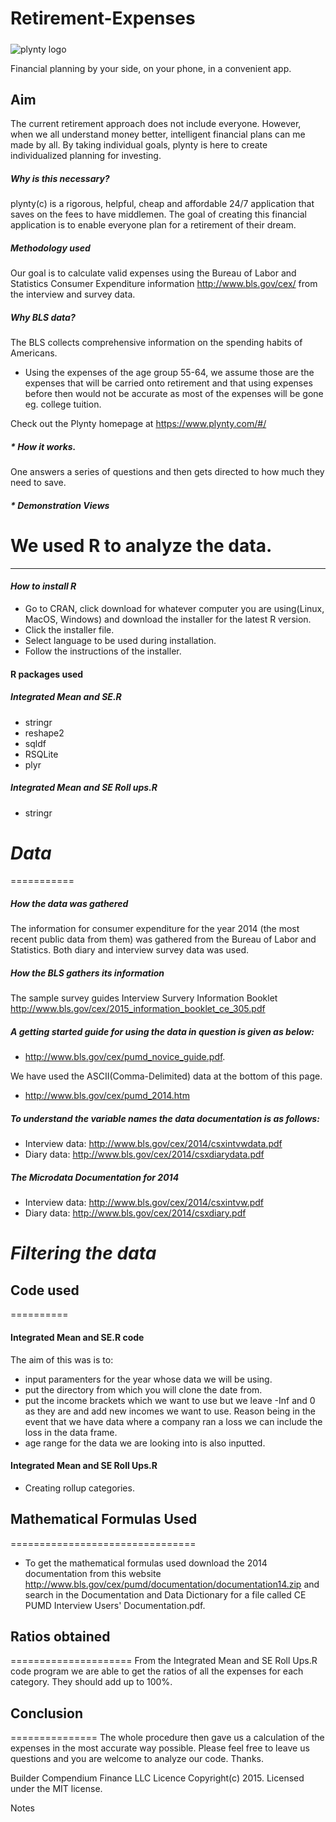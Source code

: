 # Retirement-Expenses

##### 
![plynty logo](https://pbs.twimg.com/profile_images/730095911687184384/C34I9Sh-.jpg)

Financial planning by your side, on your phone, in a convenient app.


## Aim
The current retirement approach does not include everyone. However, when we all understand money better, intelligent financial plans can me made by all. By taking individual goals, plynty is here to create individualized planning for investing.

##### Why is this necessary?
plynty(c) is a rigorous, helpful, cheap and affordable 24/7 application that saves on the fees to have middlemen. The goal of creating this financial application is to enable everyone plan for a retirement of their dream.

##### Methodology used
Our goal is to calculate valid expenses using the Bureau of Labor and Statistics Consumer Expenditure information http://www.bls.gov/cex/ from the interview and survey data.
##### Why BLS data?
The BLS collects comprehensive information on the spending habits of Americans.

+ Using the expenses of the age group 55-64, we assume those are the expenses that will be carried onto retirement and that using expenses before then would not be accurate as most of the expenses will be gone eg. college tuition.


Check out the Plynty homepage at https://www.plynty.com/#/
##### * How it works.
One answers a series of questions and then gets directed to how much they need to save. 

##### * Demonstration Views


 
# **We used R to analyze the data.**
-------------------------------------

#### *How to install R*

* Go to CRAN, click download for whatever computer you are using(Linux, MacOS, Windows) and download the installer for the latest R version.
* Click the installer file.
* Select language to be used during installation.
* Follow the instructions of the installer.

#### R packages used
##### Integrated Mean and SE.R
+ stringr 
+ reshape2
+ sqldf
+ RSQLite
+ plyr

##### Integrated Mean and SE Roll ups.R
* stringr


# *Data*
===========
##### *How the data was gathered*
The information for consumer expenditure for the year 2014 (the most recent public data from them) was gathered from the Bureau of Labor and Statistics. Both diary and interview survey data was used.

##### *How the BLS gathers its information*
The sample survey guides 
Interview Survery Information Booklet http://www.bls.gov/cex/2015_information_booklet_ce_305.pdf

##### *A getting started guide for using the data in question is given as below:*
* http://www.bls.gov/cex/pumd_novice_guide.pdf.

We have used the ASCII(Comma-Delimited) data at the bottom of this page.
* http://www.bls.gov/cex/pumd_2014.htm

##### *To understand the variable names the data documentation is as follows:*
* Interview data: http://www.bls.gov/cex/2014/csxintvwdata.pdf
* Diary data: http://www.bls.gov/cex/2014/csxdiarydata.pdf

##### *The Microdata Documentation for 2014*
* Interview data: http://www.bls.gov/cex/2014/csxintvw.pdf
* Diary data: http://www.bls.gov/cex/2014/csxdiary.pdf

# *Filtering the data*


## **Code used**
==========
#### Integrated Mean and SE.R code
The aim of this was is to:
+ input paramenters for the year whose data we will be using.
+ put the directory from which you will clone the date from.
+ put the income brackets which we want to use but we leave -Inf and 0 as they are and add new incomes we want to use. Reason being in the event that we have data where a company ran a loss we can include the loss in the data frame.
+ age range for the data we are looking into is also inputted.

#### Integrated Mean and SE Roll Ups.R
+ Creating rollup categories.


## **Mathematical Formulas Used**
================================
+ To get the mathematical formulas used download the 2014 documentation from this website http://www.bls.gov/cex/pumd/documentation/documentation14.zip and search in the Documentation and Data Dictionary for a file called CE PUMD Interview Users' Documentation.pdf.

## **Ratios obtained**
=====================
From the Integrated Mean and SE Roll Ups.R code program we are able to get the ratios of all the expenses for each category. They should add up to 100%.

## **Conclusion**
===============
The whole procedure then gave us a calculation of the expenses in the most accurate way possible. Please feel free to leave us questions and you are welcome to analyze our code.
Thanks.





Builder
Compendium Finance LLC
Licence
Copyright(c) 2015. Licensed under the MIT license.

Notes

  
